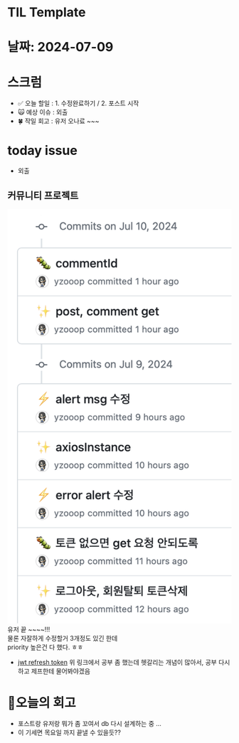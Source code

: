 # TIL Template

# 날짜: 2024-07-09

# 스크럼
- ✅ 오늘 할일 : 1. 수정완료하기 / 2. 포스트 시작
- 🙀 예상 이슈 : 외출
- 🍀 작일 회고 : 유저 오나료 ~~~

# today issue
- 외출


## 커뮤니티 프로젝트
![alt text](image-8.png)
유저 끝 ~~~~!!!<br>
물론 자잘하게 수정할거 3개정도 있긴 한데 <br>
priority 높은건 다 했다. ㅎㅎ

- [jwt refresh token](https://inpa.tistory.com/entry/WEB-%F0%9F%93%9A-Access-Token-Refresh-Token-%EC%9B%90%EB%A6%AC-feat-JWT) 위 링크에서 공부 좀 했는데 헷갈리는 개념이 많아서, 공부 다시 하고 제프한테 물어봐야겠음


# 🎱오늘의 회고
- 포스트랑 유저랑 뭐가 좀 꼬여서 db 다시 설계하는 중 ...
- 이 기세면 목요일 까지 끝낼 수 있을듯??